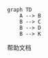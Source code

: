

```mermaid

graph TD
	A --> B
	B --> C
	B --> D
	B --> K

```


<a :href="$withBase('/help.puml')">帮助文档</a>

<img :src="$withBase('/img/image-20220129174647855.png')">
